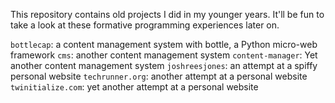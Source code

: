This repository contains old projects I did in my younger years. It'll be fun to take a look at these formative programming experiences later on.

`bottlecap`: a content management system with bottle, a Python micro-web framework
`cms`: another content management system
`content-manager`: Yet another content management system
`joshreesjones`: an attempt at a spiffy personal website
`techrunner.org`: another attempt at a personal website
`twinitialize.com`: yet another attempt at a personal website
